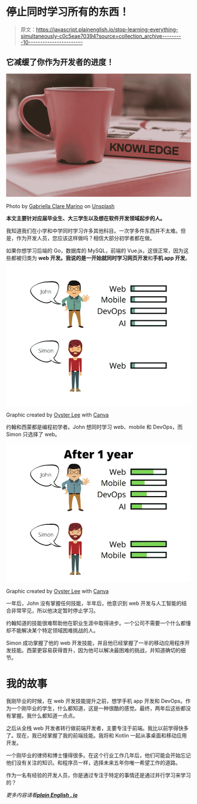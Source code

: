 # 停止同时学习所有的东西！

> 原文：<https://javascript.plainenglish.io/stop-learning-everything-simultaneously-c0c5eae70394?source=collection_archive---------10----------------------->

## 它减缓了你作为开发者的进度！

![](img/cddb201be9a2eee0f3cd0af4be6118a4.png)

Photo by [Gabriella Clare Marino](https://unsplash.com/@gabiontheroad?utm_source=medium&utm_medium=referral) on [Unsplash](https://unsplash.com?utm_source=medium&utm_medium=referral)

**本文主要针对应届毕业生、大三学生以及想在软件开发领域起步的人。**

我知道我们在小学和中学同时学习许多其他科目。一次学多件东西并不太难。但是，作为开发人员，您应该这样做吗？相信大部分初学者都在做。

如果你想学习后端的 Go，数据库的 MySQL，前端的 Vue.js，这很正常，因为这些都被归类为 **web 开发。**我说的是一开始就同时学习**网页开发**和**手机 app 开发**。

![](img/3cd83965a1402e23d63f0cf7e315bf39.png)

Graphic created by [Oyster Lee](https://blog.oysterlee.dev) with [Canva](https://www.canva.com/)

约翰和西蒙都是编程初学者。John 想同时学习 web、mobile 和 DevOps，而 Simon 只选择了 web。

![](img/b9ff82e7ca4a810ac6bb72c9581ee72d.png)

Graphic created by [Oyster Lee](https://blog.oysterlee.dev) with [Canva](https://www.canva.com/)

一年后，John 没有掌握任何技能，半年后，他意识到 web 开发与人工智能的结合非常罕见，所以他决定暂时停止学习。

约翰知道的技能很难帮助他在职业生涯中取得进步。一个公司不需要一个什么都懂却不能解决某个特定领域困难挑战的人。

Simon 成功掌握了他的 web 开发技能，并且他已经掌握了一半的移动应用程序开发技能。西蒙更容易获得晋升，因为他可以解决最困难的挑战，并知道确切的细节。

# 我的故事

我刚毕业的时候，在 web 开发技能提升之前，想学手机 app 开发和 DevOps。作为一个刚毕业的学生，什么都知道，这是一种很酷的感觉。最终，两年后这些都没有掌握。我什么都知道一点点。

之后从全栈 web 开发者转行做前端开发者，主要专注于前端。我比以前学得快多了。现在，我已经掌握了我的前端技能。我将和 Kotlin 一起从事桌面和移动应用开发。

一个刚毕业的律师和博士懂得很多。在这个行业工作几年后，他们可能会开始忘记他们没有关注的知识。和程序员一样，选择未来五年你唯一希望工作的道路。

作为一名有经验的开发人员，你是通过专注于特定的事情还是通过并行学习来学习的？

*更多内容请看*[***plain English . io***](http://plainenglish.io/)